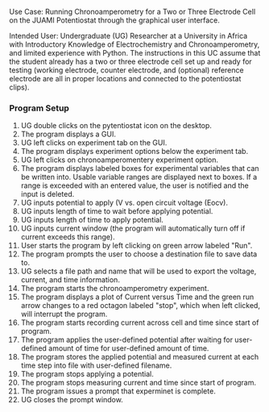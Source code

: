 Use Case: Running Chronoamperometry for a Two or Three Electrode Cell on the JUAMI Potentiostat
through the graphical user interface.

Intended User: Undergraduate (UG) Researcher at a University in Africa with Introductory Knowledge of Electrochemistry and Chronoamperometry, and limited experience with Python.
The instructions in this UC assume that the student already has a two or three electrode cell set up and ready for testing
(working electrode, counter electrode, and (optional) reference electrode are all in proper locations and connected to the potentiostat clips).

### Program Setup ###

1. UG double clicks on the pytentiostat icon on the desktop.
1. The program displays a GUI.
1. UG left clicks on experiment tab on the GUI.
1. The program displays experiment options below the experiment tab.
1. UG left clicks on chronoamperomentery experiment option.
1. The program displays labeled boxes for experimental variables that can be written into. Usable variable ranges are displayed next to boxes. If a range is exceeded with an entered value, the user is notified and the input is deleted.
1. UG inputs potential to apply (V vs. open circuit voltage (Eocv).
1. UG inputs length of time to wait before applying potential.
1. UG inputs length of time to apply potential.
1. UG inputs current window (the program will automatically turn off if current exceeds this range).
1. User starts the program by left clicking on green arrow labeled "Run".
1. The program prompts the user to choose a destination file to save data to.
1. UG selects a file path and name that will be used to export the voltage, current, and time information.
1. The program starts the chronoamperometry experiment.
1. The program displays a plot of Current versus Time and the green run arrow changes to a red octagon labeled "stop", which when left clicked, will interrupt the program.
1. The program starts recording current across cell and time since start of program.
1. The program applies the user-defined potential after waiting for user-defined amount of time for user-defined amount of time.
1. The program stores the applied potential and measured current at each time step into file with user-defined filename.
1. The program stops applying a potential.
1. The program stops measuring current and time since start of program.
1. The program issues a prompt that experminet is complete.
1. UG closes the prompt window.